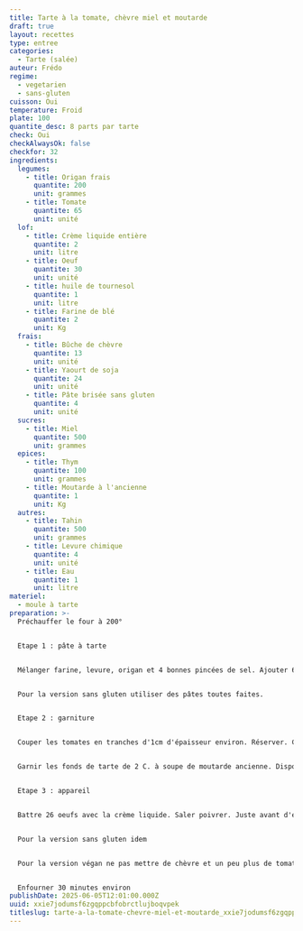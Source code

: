 ```yaml
---
title: Tarte à la tomate, chèvre miel et moutarde
draft: true
layout: recettes
type: entree
categories:
  - Tarte (salée)
auteur: Frédo
regime:
  - vegetarien
  - sans-gluten
cuisson: Oui
temperature: Froid
plate: 100
quantite_desc: 8 parts par tarte
check: Oui
checkAlwaysOk: false
checkfor: 32
ingredients:
  legumes:
    - title: Origan frais
      quantite: 200
      unit: grammes
    - title: Tomate
      quantite: 65
      unit: unité
  lof:
    - title: Crème liquide entière
      quantite: 2
      unit: litre
    - title: Oeuf
      quantite: 30
      unit: unité
    - title: huile de tournesol
      quantite: 1
      unit: litre
    - title: Farine de blé
      quantite: 2
      unit: Kg
  frais:
    - title: Bûche de chèvre
      quantite: 13
      unit: unité
    - title: Yaourt de soja
      quantite: 24
      unit: unité
    - title: Pâte brisée sans gluten
      quantite: 4
      unit: unité
  sucres:
    - title: Miel
      quantite: 500
      unit: grammes
  epices:
    - title: Thym
      quantite: 100
      unit: grammes
    - title: Moutarde à l'ancienne
      quantite: 1
      unit: Kg
  autres:
    - title: Tahin
      quantite: 500
      unit: grammes
    - title: Levure chimique
      quantite: 4
      unit: unité
    - title: Eau
      quantite: 1
      unit: litre
materiel:
  - moule à tarte
preparation: >-
  Préchauffer le four à 200°


  Etape 1 : pâte à tarte


  Mélanger farine, levure, origan et 4 bonnes pincées de sel. Ajouter 630 Cl d'huile de tournesol. Pétrir grossièrement. Ajouter 630 Cl d'eau tiède. Pétrir. Former autant de boules que de moules à garnir. Cette pâte s'étale au rouleau entre 2 papiers sulfurisés sur l'envers du moule pour la taille. Une fois étalée, retourner, boudiner les bords.


  Pour la version sans gluten utiliser des pâtes toutes faites.


  Etape 2 : garniture


  Couper les tomates en tranches d'1cm d'épaisseur environ. Réserver. Couper chaque bûchette de chèvre en 16 parts. Réserver.


  Garnir les fonds de tarte de 2 C. à soupe de moutarde ancienne. Disposer dessus tomates et portions de chèvre. Saupoudrer de thym


  Etape 3 : appareil


  Battre 26 oeufs avec la crème liquide. Saler poivrer. Juste avant d'enfourner verser l'appareil dans les moules.


  Pour la version sans gluten idem


  Pour la version végan ne pas mettre de chèvre et un peu plus de tomates. Réaliser un appareil avec yaourt de soja et tahin.


  Enfourner 30 minutes environ
publishDate: 2025-06-05T12:01:00.000Z
uuid: xxie7jodumsf6zgqppcbfobrctlujboqvpek
titleslug: tarte-a-la-tomate-chevre-miel-et-moutarde_xxie7jodumsf6zgqppcbfobrctlujboqvpek
---
```

